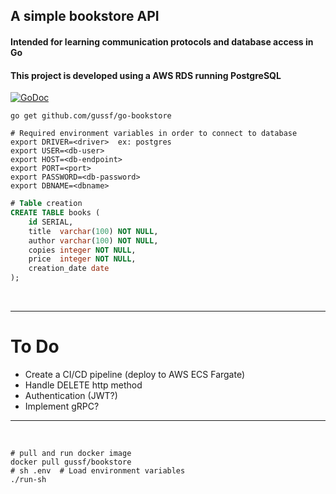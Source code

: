 ## A simple bookstore API 
#### Intended for learning communication protocols and database access in Go
#### This project is developed using a AWS RDS running PostgreSQL

[![GoDoc](https://godoc.org/github.com/github.com/gussf/go-bookstore/?status.svg)](https://pkg.go.dev/github.com/gussf/go-bookstore/?tab=doc)


``` shell
go get github.com/gussf/go-bookstore
```

``` shell
# Required environment variables in order to connect to database
export DRIVER=<driver>  ex: postgres
export USER=<db-user>
export HOST=<db-endpoint>
export PORT=<port>
export PASSWORD=<db-password>
export DBNAME=<dbname>
```

``` sql
# Table creation
CREATE TABLE books (
    id SERIAL,
    title  varchar(100) NOT NULL,
	author varchar(100) NOT NULL,
	copies integer NOT NULL,
	price  integer NOT NULL,
	creation_date date
);
```

<br>
<hr>

# To Do
* Create a CI/CD pipeline (deploy to AWS ECS Fargate)
* Handle DELETE http method
* Authentication (JWT?)
* Implement gRPC?

<hr> 
<br>

``` shell 
# pull and run docker image
docker pull gussf/bookstore
# sh .env  # Load environment variables
./run-sh
``` 